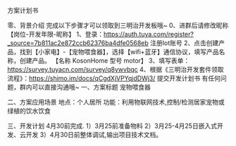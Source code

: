 方案计划书

零、背景介绍
	完成以下步骤才可以领取到三明治开发板哦~
	0、进群后请修改昵称【岗位-开发年限-昵称】
	1、登录：https://auth.tuya.com/register?_source=7b811ac2e872ccb62376ba4dfe0568eb 注册Iot账号 
	2、点击创建产品，找到【小家电】-【宠物喂食器】，选择【wifi+蓝牙】通信协议，填写产品名称，创建产品。 【名称 KosonHome 型号 motor】
	3、填写表单：https://survey.tuyacn.com/survey/q8ywvbqc
	4、根据《三明治开发套件领取流程》：https://shimo.im/docs/qCgdXjVPYqjdDWj3/ 提交开发计划书
	有任何问题，群内可以直接沟通哦~
一、方案标题
	宠物喂食器

二、方案应用场景
	地点：个人居所
	功能：利用物联网技术,控制/检测居家宠物或绿植的饮水饮食

三、开发计划
	4月30前完成.
	1）3月25前准备物料
	2）3月25-4月25日嵌入式开发、云开发
	3）4月30日前整体调试,输出项目技术文档。

